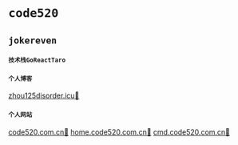 # `code520`

## `jokereven`

#### `技术栈GoReactTaro`

#### `个人博客`

[zhou125disorder.icu📌](http://zhou125disorder.icu)

#### `个人网站`

[code520.com.cn📌](http://code520.com.cn)
[home.code520.com.cn📌](http://home.code520.com.cn)
[cmd.code520.com.cn📌](http://cmd.code520.com.cn)
